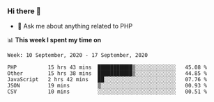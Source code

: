 ### Hi there 👋

<!--
**mustafaculban/mustafaculban** is a ✨ _special_ ✨ repository because its `README.md` (this file) appears on your GitHub profile.

Here are some ideas to get you started:

- 🌱 I’m currently learning ...
- 👯 I’m looking to collaborate on ...
- 🤔 I’m looking for help with ...
- 📫 How to reach me: ...
- 😄 Pronouns: ...
- ⚡ Fun fact: ...

-->
- 💬 Ask me about anything related to PHP


📊 **This week I spent my time on**
<!--START_SECTION:waka-->
```text
Week: 10 September, 2020 - 17 September, 2020

PHP          15 hrs 43 mins  ███████████▒░░░░░░░░░░░░░   45.08 % 
Other        15 hrs 38 mins  ███████████▒░░░░░░░░░░░░░   44.85 % 
JavaScript   2 hrs 42 mins   ██░░░░░░░░░░░░░░░░░░░░░░░   07.76 % 
JSON         19 mins         ▒░░░░░░░░░░░░░░░░░░░░░░░░   00.93 % 
CSV          10 mins         ░░░░░░░░░░░░░░░░░░░░░░░░░   00.51 % 
```
<!--END_SECTION:waka-->
